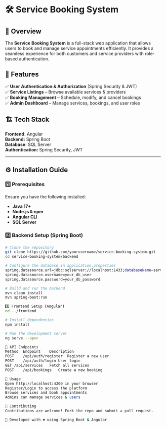 # 🛠️ Service Booking System

## 📌 Overview  
The **Service Booking System** is a full-stack web application that allows users to book and manage service appointments efficiently. It provides a seamless experience for both customers and service providers with role-based authentication.

## 🚀 Features  
✅ **User Authentication & Authorization** (Spring Security & JWT)  
✅ **Service Listings** – Browse available services & providers  
✅ **Booking Management** – Schedule, modify, and cancel bookings  
✅ **Admin Dashboard** – Manage services, bookings, and user roles  

## 🏗️ Tech Stack  
**Frontend:** Angular  
**Backend:** Spring Boot  
**Database:** SQL Server  
**Authentication:** Spring Security, JWT  

---

## ⚙️ Installation Guide  

### 1️⃣ Prerequisites  
Ensure you have the following installed:  
- **Java 17+**  
- **Node.js & npm**  
- **Angular CLI**  
- **SQL Server**  

### 2️⃣ Backend Setup (Spring Boot)  
```bash
# Clone the repository  
git clone https://github.com/yourusername/service-booking-system.git  
cd service-booking-system/backend  

# Configure the database in application.properties  
spring.datasource.url=jdbc:sqlserver://localhost:1433;databaseName=service_booking  
spring.datasource.username=your_db_user  
spring.datasource.password=your_db_password  

# Build and run the backend  
mvn clean install  
mvn spring-boot:run

3️⃣ Frontend Setup (Angular)
cd ../frontend  

# Install dependencies  
npm install  

# Run the development server  
ng serve --open  

🔗 API Endpoints
Method	Endpoint	Description
POST	/api/auth/register	Register a new user
POST	/api/auth/login	User login
GET	/api/services	Fetch all services
POST	/api/bookings	Create a new booking

🎯 Usage
Open http://localhost:4200 in your browser
Register/Login to access the platform
Browse services and book appointments
Admins can manage services & users

🤝 Contributing
Contributions are welcome! Fork the repo and submit a pull request.

📌 Developed with ❤️ using Spring Boot & Angular




